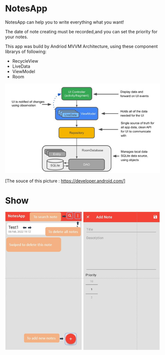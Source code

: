 # NotesApp
NotesApp can help you to write everything what you want!

The date of note creating must be recorded,and you can set the priority for your notes.

This app was build by Andriod MVVM Architecture, using these component librarys of following:

* RecycleView
* LiveData
* ViewModel
* Room

![image](https://github.com/Liuyiwem/pic/blob/main/note/10.JPG)

[The souce of this picture : https://developer.android.com/]


# Show
![image](https://github.com/Liuyiwem/pic/blob/main/note/9.JPG)



